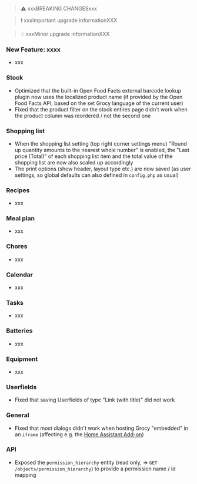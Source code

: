 > ⚠️ xxxBREAKING CHANGESxxx

> ❗ xxxImportant upgrade informationXXX

> 💡 xxxMinor upgrade informationXXX

### New Feature: xxxx

- xxx

### Stock

- Optimized that the built-in Open Food Facts external barcode lookup plugin now uses the localized product name (if provided by the Open Food Facts API, based on the set Grocy language of the current user)
- Fixed that the product filter on the stock entires page didn't work when the product column was reordered / not the second one

### Shopping list

- When the shopping list setting (top right corner settings menu) "Round up quantity amounts to the nearest whole number" is enabled, the "Last price (Total)" of each shopping list item and the total value of the shopping list are now also scaled up accordingly
- The print options (show header, layout type etc.) are now saved (as user settings, so global defaults can also defined in `config.php` as usual)

### Recipes

- xxx

### Meal plan

- xxx

### Chores

- xxx

### Calendar

- xxx

### Tasks

- xxx

### Batteries

- xxx

### Equipment

- xxx

### Userfields

- Fixed that saving Userfields of type "Link (with title)" did not work

### General

- Fixed that most dialogs didn't work when hosting Grocy "embedded" in an `iframe` (affecting e.g. the [Home Assistant Add-on](https://github.com/hassio-addons/addon-grocy))

### API

- Exposed the `permission_hierarchy` entity (read only, => `GET /objects/permission_hierarchy`) to provide a permission name / id mapping
